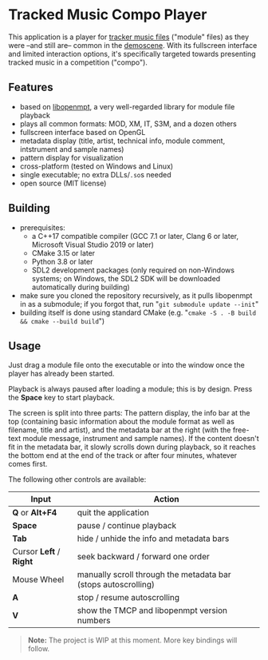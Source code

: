 Tracked Music Compo Player
==========================

This application is a player for [tracker music files](https://en.wikipedia.org/wiki/Module_file) ("module" files) as they were &ndash;and still are&ndash; common in the [demoscene](https://en.wikipedia.org/wiki/Demoscene). With its fullscreen interface and limited interaction options, it's specifically targeted towards presenting tracked music in a competition ("compo").

## Features

- based on [libopenmpt](https://lib.openmpt.org/libopenmpt/), a very well-regarded library for module file playback
- plays all common formats: MOD, XM, IT, S3M, and a dozen others
- fullscreen interface based on OpenGL
- metadata display (title, artist, technical info, module comment, intstrument and sample names)
- pattern display for visualization
- cross-platform (tested on Windows and Linux)
- single executable; no extra DLLs/`.so`s needed
- open source (MIT license)

## Building

- prerequisites:
  - a C++17 compatible compiler (GCC 7.1 or later, Clang 6 or later, Microsoft Visual Studio 2019 or later)
  - CMake 3.15 or later
  - Python 3.8 or later
  - SDL2 development packages (only required on non-Windows systems; on Windows, the SDL2 SDK will be downloaded automatically during building)
- make sure you cloned the repository recursively, as it pulls libopenmpt in as a submodule; if you forgot that, run "`git submodule update --init`"
- building itself is done using standard CMake (e.g. "`cmake -S . -B build && cmake --build build`")

## Usage

Just drag a module file onto the executable or into the window once the player has already been started.

Playback is always paused after loading a module; this is by design. Press the **Space** key to start playback.

The screen is split into three parts: The pattern display, the info bar at the top (containing basic information about the module format as well as filename, title and artist), and the metadata bar at the right (with the free-text module message, instrument and sample names). If the content doesn't fit in the metadata bar, it slowly scrolls down during playback, so it reaches the bottom end at the end of the track or after four minutes, whatever comes first.

The following other controls are available:

| Input | Action |
|-------|--------|
| **Q** or **Alt+F4** | quit the application
| **Space** | pause / continue playback
| **Tab** | hide / unhide the info and metadata bars
| Cursor **Left** / **Right** | seek backward / forward one order
| Mouse Wheel | manually scroll through the metadata bar (stops autoscrolling)
| **A** | stop / resume autoscrolling
| **V** | show the TMCP and libopenmpt version numbers

> **Note:**
> The project is WIP at this moment. More key bindings will follow.
